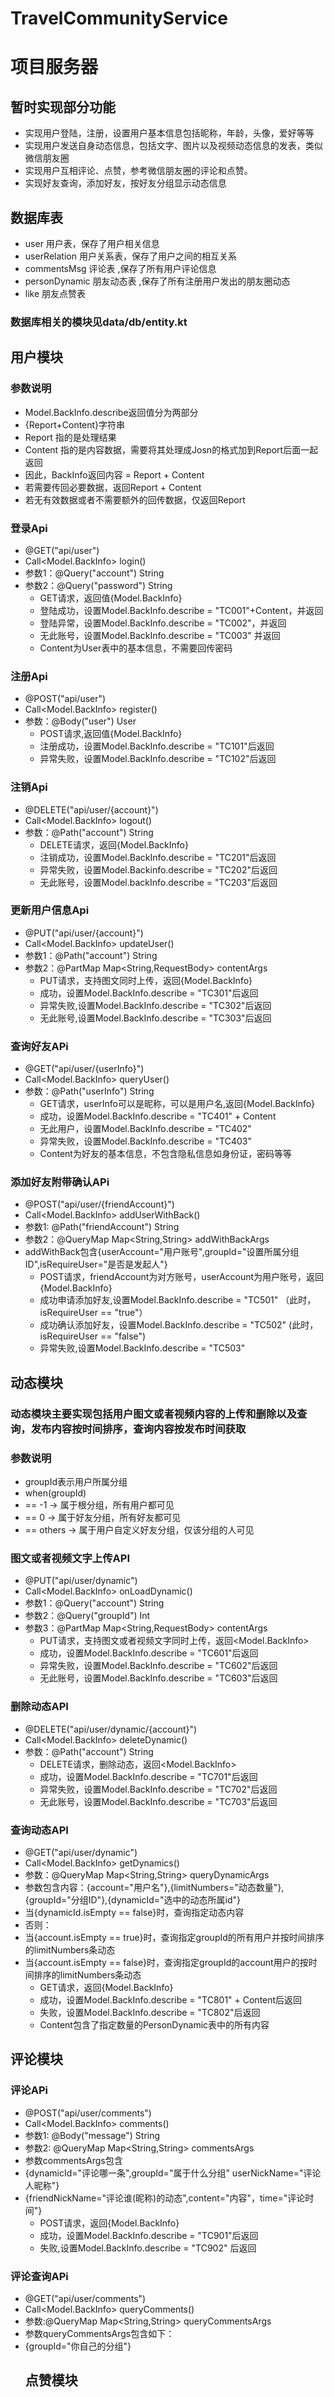 # TravelCommunityService

# 项目服务器

## 暂时实现部分功能
  - 实现用户登陆，注册，设置用户基本信息包括昵称，年龄，头像，爱好等等
  - 实现用户发送自身动态信息，包括文字、图片以及视频动态信息的发表，类似微信朋友圈
  - 实现用户互相评论、点赞，参考微信朋友圈的评论和点赞。
  - 实现好友查询，添加好友，按好友分组显示动态信息
  
## 数据库表 
  - user   用户表，保存了用户相关信息
  - userRelation 用户关系表，保存了用户之间的相互关系
  - commentsMsg   评论表 ,保存了所有用户评论信息
  - personDynamic  朋友动态表 ,保存了所有注册用户发出的朋友圈动态
  - like 朋友点赞表
  
### 数据库相关的模块见data/db/entity.kt

## 用户模块 

### 参数说明 
- Model.BackInfo.describe返回值分为两部分
- {Report+Content}字符串
- Report 指的是处理结果
- Content 指的是内容数据，需要将其处理成Josn的格式加到Report后面一起返回
- 因此，BackInfo返回内容 = Report + Content 
- 若需要传回必要数据，返回Report + Content 
- 若无有效数据或者不需要额外的回传数据，仅返回Report

### 登录Api
- @GET("api/user")
- Call<Model.BackInfo>  login()
- 参数1：@Query("account") String
- 参数2：@Query("password") String  
  - GET请求，返回值{Model.BackInfo}
  - 登陆成功，设置Model.BackInfo.describe = "TC001"+Content，并返回
  - 登陆异常，设置Model.BackInfo.describe = "TC002"，并返回
  - 无此账号，设置Model.BackInfo.describe = "TC003" 并返回
  - Content为User表中的基本信息，不需要回传密码
 
### 注册Api 
- @POST("api/user")
- Call<Model.BackInfo> register()
- 参数：@Body("user") User
  - POST请求,返回值{Model.BackInfo}
  - 注册成功，设置Model.BackInfo.describe = "TC101"后返回
  - 异常失败，设置Model.BackInfo.describe = "TC102"后返回
 
  
### 注销Api
- @DELETE("api/user/{account}")
- Call<Model.BackInfo> logout()
- 参数：@Path("account") String
  - DELETE请求，返回{Model.BackInfo}
  - 注销成功，设置Model.BackInfo.describe = "TC201"后返回
  - 异常失败，设置Model.Backinfo.describe = "TC202"后返回
  - 无此账号，设置Model.backInfo.describe = "TC203"后返回
  
  
### 更新用户信息Api
- @PUT("api/user/{account}")
- Call<Model.BackInfo> updateUser()
- 参数1：@Path("account") String
- 参数2：@PartMap Map<String,RequestBody> contentArgs
   - PUT请求，支持图文同时上传，返回{Model.BackInfo} 
   - 成功，设置Model.BackInfo.describe = "TC301"后返回
   - 异常失败,设置Model.BackInfo.describe = "TC302"后返回
   - 无此账号,设置Model.BackInfo.describe = "TC303"后返回
  

### 查询好友APi
- @GET("api/user/{userInfo}")
- Call<Model.BackInfo> queryUser()
- 参数：@Path("userInfo") String
  - GET请求，userInfo可以是昵称，可以是用户名,返回{Model.BackInfo}
  - 成功，设置Model.BackInfo.describe = "TC401" + Content
  - 无此用户，设置Model.BackInfo.describe = "TC402"
  - 异常失败，设置Model.BackInfo.describe = "TC403"
  - Content为好友的基本信息，不包含隐私信息如身份证，密码等等
  
### 添加好友附带确认APi
- @POST("api/user/{friendAccount}")
- Call<Model.BackInfo> addUserWithBack()
- 参数1: @Path("friendAccount") String
- 参数2：@QueryMap Map<String,String> addWithBackArgs
- addWithBack包含{userAccount="用户账号",groupId="设置所属分组ID",isRequireUser="是否是发起人"}
  - POST请求，friendAccount为对方账号，userAccount为用户账号，返回{Model.BackInfo}
  - 成功申请添加好友,设置Model.BackInfo.describe = "TC501" （此时，isRequireUser == "true"）
  - 成功确认添加好友，设置Model.BackInfo.describe = "TC502" (此时，isRequireUser == "false")
  - 异常失败,设置Model.BackInfo.describe = "TC503"
  
  

## 动态模块  
### 动态模块主要实现包括用户图文或者视频内容的上传和删除以及查询，发布内容按时间排序，查询内容按发布时间获取

### 参数说明
- groupId表示用户所属分组
- when(groupId)
- == -1 -> 属于根分组，所有用户都可见
- == 0 -> 属于好友分组，所有好友都可见
- == others -> 属于用户自定义好友分组，仅该分组的人可见 

### 图文或者视频文字上传API
- @PUT("api/user/dynamic")
- Call<Model.BackInfo> onLoadDynamic()
- 参数1：@Query("account") String
- 参数2：@Query("groupId") Int
- 参数3：@PartMap Map<String,RequestBody> contentArgs
  - PUT请求，支持图文或者视频文字同时上传，返回<Model.BackInfo>
  - 成功，设置Model.BackInfo.describe = "TC601"后返回
  - 异常失败，设置Model.BackInfo.describe = "TC602"后返回
  - 无此账号，设置Model.BackInfo.describe = "TC603"后返回
 
### 删除动态API
- @DELETE("api/user/dynamic/{account}")
- Call<Model.BackInfo> deleteDynamic()
- 参数：@Path("account") String
  - DELETE请求，删除动态，返回<Model.BackInfo>
  - 成功，设置Model.BackInfo.describe = "TC701"后返回
  - 异常失败，设置Model.BackInfo.describe = "TC702"后返回
  - 无此账号，设置Model.BackInfo.describe = "TC703"后返回
 
### 查询动态API
- @GET("api/user/dynamic")
- Call<Model.BackInfo> getDynamics() 
- 参数：@QueryMap  Map<String,String>  queryDynamicArgs   
- 参数包含内容：{account="用户名"},{limitNumbers="动态数量"},{groupId="分组ID"},{dynamicId="选中的动态所属id"}
- 当{dynamicId.isEmpty == false}时，查询指定动态内容 
- 否则：
- 当{account.isEmpty == true}时，查询指定groupId的所有用户并按时间排序的limitNumbers条动态 
- 当{account.isEmpty == false}时，查询指定groupId的account用户的按时间排序的limitNumbers条动态  
  - GET请求，返回{Model.BackInfo}
  - 成功，设置Model.BackInfo.describe = "TC801" + Content后返回
  - 失败，设置Model.BackInfo.describe = "TC802"后返回
  - Content包含了指定数量的PersonDynamic表中的所有内容
  
## 评论模块 

### 评论APi
- @POST("api/user/comments")
- Call<Model.BackInfo> comments()
- 参数1: @Body("message") String
- 参数2: @QueryMap Map<String,String> commentsArgs
- 参数commentsArgs包含
- {dynamicId="评论哪一条",groupId="属于什么分组" userNickName="评论人昵称"}
- {friendNickName="评论谁(昵称)的动态",content="内容"，time="评论时间"}
  - POST请求，返回{Model.BackInfo}
  - 成功，设置Model.BackInfo.describe = "TC901"后返回
  - 失败,设置Model.BackInfo.describe = "TC902" 后返回
  
### 评论查询APi 
- @GET("api/user/comments")
- Call<Model.BackInfo> queryComments()
- 参数:@QueryMap Map<String,String> queryCommentsArgs
- 参数queryCommentsArgs包含如下：
- {groupId="你自己的分组"}
  ## 点赞模块
 
